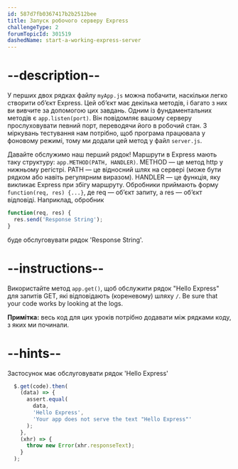 ```yaml
---
id: 587d7fb0367417b2b2512bee
title: Запуск робочого серверу Express
challengeType: 2
forumTopicId: 301519
dashedName: start-a-working-express-server
---
```


# --description--

У перших двох рядках файлу `myApp.js` можна побачити, наскільки легко створити об’єкт Express. Цей об’єкт має декілька методів, і багато з них ви вивчите за допомогою цих завдань. Одним із фундаментальних методів є `app.listen(port)`. Він повідомляє вашому серверу прослуховувати певний порт, переводячи його в робочий стан. З міркувань тестування нам потрібно, щоб програма працювала у фоновому режимі, тому ми додали цей метод у файл `server.js`.

Давайте обслужимо наш перший рядок! Маршрути в Express мають таку структуру: `app.METHOD(PATH, HANDLER)`. METHOD — це метод http у нижньому регістрі. PATH — це відносний шлях на сервері (може бути рядком або навіть регулярним виразом). HANDLER — це функція, яку викликає Express при збігу маршруту. Обробники приймають форму `function(req, res) {...}`, де req — об’єкт запиту, а res — об’єкт відповіді. Наприклад, обробник

```js
function(req, res) {
  res.send('Response String');
}
```

буде обслуговувати рядок 'Response String'.

# --instructions--

Використайте метод `app.get()`, щоб обслужити рядок "Hello Express" для запитів GET, які відповідають (кореневому) шляху `/`. Be sure that your code works by looking at the logs.

**Примітка:** весь код для цих уроків потрібно додавати між рядками коду, з яких ми починали.

# --hints--

Застосунок має обслуговувати рядок 'Hello Express'

```js
  $.get(code).then(
    (data) => {
      assert.equal(
        data,
        'Hello Express',
        'Your app does not serve the text "Hello Express"'
      );
    },
    (xhr) => {
      throw new Error(xhr.responseText);
    }
  );
```

